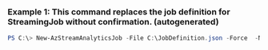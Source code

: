 ### Example 1: This command replaces the job definition for StreamingJob without confirmation. (autogenerated)
```powershell
PS C:\> New-AzStreamAnalyticsJob -File C:\JobDefinition.json -Force  -Name StreamingJob -ResourceGroupName StreamAnalytics-Default-West-US
```

